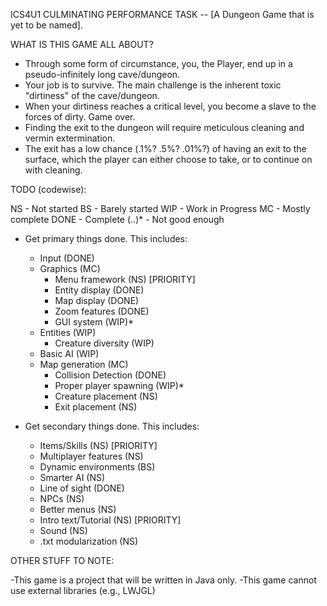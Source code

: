 ICS4U1 CULMINATING PERFORMANCE TASK -- [A Dungeon Game that is yet to be named].

WHAT IS THIS GAME ALL ABOUT?

  - Through some form of circumstance, you, the Player, end up in a pseudo-infinitely long cave/dungeon.
  - Your job is to survive. The main challenge is the inherent toxic "dirtiness" of the cave/dungeon.
  - When your dirtiness reaches a critical level, you become a slave to the forces of dirty. Game over.
  - Finding the exit to the dungeon will require meticulous cleaning and vermin extermination.
  - The exit has a low chance (.1%? .5%? .01%?) of having an exit to the surface, which the player can either choose to take,
  or to continue on with cleaning.


TODO (codewise):

  NS    - Not started
  BS    - Barely started
  WIP   - Work in Progress
  MC    - Mostly complete
  DONE  - Complete
  (..)* - Not good enough

  - Get primary things done.
    This includes:
    - Input                   (DONE)
    - Graphics                (MC)
      - Menu framework          (NS) [PRIORITY]
      - Entity display          (DONE)
      - Map display             (DONE)
      - Zoom features           (DONE)
      - GUI system              (WIP)*
    - Entities                (WIP)
      - Creature diversity      (WIP)
    - Basic AI                (WIP)
    - Map generation          (MC)
      - Collision Detection     (DONE)
      - Proper player spawning  (WIP)*
      - Creature placement      (NS)
      - Exit placement          (NS)

  - Get secondary things done.
    This includes:
    - Items/Skills            (NS) [PRIORITY]
    - Multiplayer features    (NS)
    - Dynamic environments    (BS)
    - Smarter AI              (NS)
    - Line of sight           (DONE)
    - NPCs                    (NS)
    - Better menus            (NS)
    - Intro text/Tutorial     (NS) [PRIORITY]
    - Sound                   (NS)
    - .txt modularization     (NS)

  

OTHER STUFF TO NOTE:

  -This game is a project that will be written in Java only.
  -This game cannot use external libraries (e.g., LWJGL)
